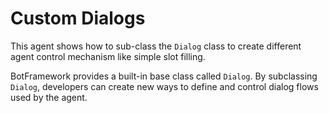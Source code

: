# Custom Dialogs

This agent shows how to sub-class the `Dialog` class to create different agent control mechanism like simple slot filling.

BotFramework provides a built-in base class called `Dialog`. By subclassing `Dialog`, developers can create new ways to define and control dialog flows used by the agent.
